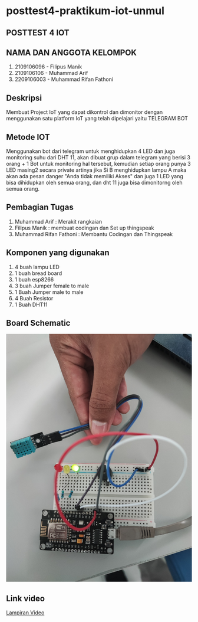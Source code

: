 # posttest4-praktikum-iot-unmul
## POSTTEST 4 IOT

## NAMA DAN ANGGOTA KELOMPOK 
1. 2109106096 - Filipus Manik
2. 2109106106 - Muhammad Arif
3. 2209106003 - Muhammad Rifan Fathoni

## Deskripsi
Membuat Project IoT yang dapat dikontrol dan dimonitor dengan menggunakan satu platform IoT yang telah dipelajari yaitu TELEGRAM BOT

## Metode IOT 
Menggunakan bot dari telegram untuk menghidupkan 4 LED dan juga monitoring suhu dari DHT 11, akan dibuat grup dalam telegram yang berisi 3 orang + 1 Bot untuk monitoring hal tersebut, kemudian setiap orang punya 3 LED masing2 secara private artinya jika Si B menghidupkan lampu A maka akan ada pesan danger "Anda tidak memiliki Akses" dan juga 1 LED yang bisa dihidupkan oleh semua orang, dan dht 11 juga bisa dimonitorng oleh semua orang.

## Pembagian Tugas
1. Muhammad Arif : Merakit rangkaian
2. Filipus Manik : membuat codingan dan Set up thingspeak
3. Muhammad Rifan Fathoni : Membantu Codingan dan Thingspeak

## Komponen yang digunakan
1. 4 buah lampu LED
2. 1 buah bread board
3. 1 buah esp8266
4. 3 buah Jumper female to male
5. 1 Buah Jumper male to male
6. 4 Buah Resistor
7. 1 Buah DHT11

## Board Schematic

![Board Schematic](https://github.com/Kuuhaku456/posttest3-praktikum-iot-unmul/blob/main/sketch_real.jpg)

## Link video 
[Lampiran Video](https://drive.google.com/file/d/1OCOZgnAOE7rQbZ0SB5Covndn2JWTDl9P/view?usp=drive_link)

